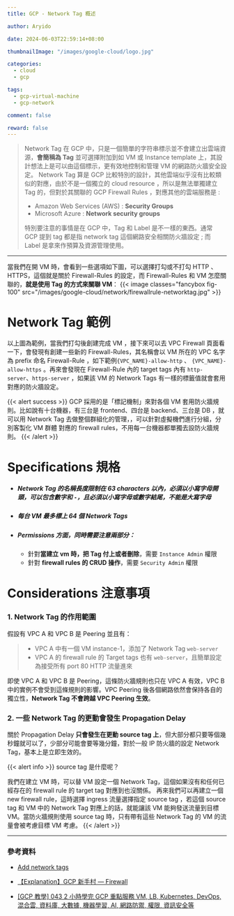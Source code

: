 ```yaml
---
title: GCP - Network Tag 概述

author: Aryido

date: 2024-06-03T22:59:14+08:00

thumbnailImage: "/images/google-cloud/logo.jpg"

categories:
  - cloud
  - gcp

tags:
  - gcp-virtual-machine
  - gcp-network

comment: false

reward: false
---
```


<!--BODY-->

> Network Tag 在 GCP 中，只是一個簡單的字符串標示並不會建立出雲端資源，**會簡稱為 Tag** 並可選擇附加到如 VM 或 Instance template 上，其設計想法上是可以由這個標示，更有效地控制和管理 VM 的網路防火牆安全設定。 Network Tag 算是 GCP 比較特別的設計，其他雲端似乎沒有比較類似的對應，由於不是一個獨立的 cloud resource ，所以是無法單獨建立 Tag 的，但對於其關聯的 GCP Firewall Rules ，對應其他的雲端服務是 :
>
> - Amazon Web Services (AWS) : **Security Groups**
> - Microsoft Azure : **Network security groups**
>
> 特別要注意的事情是在 GCP 中，Tag 和 Label 是不一樣的東西。通常 GCP 提到 tag 都是指 network tag 這個網路安全相關防火牆設定 ; 而 Label 是拿來作預算及資源管理使用。

<!--more-->

---

當我們在開 VM 時，會看到一些選項如下圖，可以選擇打勾或不打勾 HTTP 、 HTTPS，這個就是關於 Firewall-Rules 的設定，而 Firewall-Rules 和 VM 怎麼關聯的，**就是使用 Tag 的方式來關聯 VM**：
{{< image classes="fancybox fig-100" src="/images/google-cloud/network/firewallrule-networktag.jpg" >}}

# Network Tag 範例

以上圖為範例，當我們打勾後創建完成 VM ，接下來可以去 VPC Firewall 頁面看一下，會發現有創建一些新的 Firewall-Rules，其名稱會以 VM 所在的 VPC 名字為 prefix 命名 Firewall-Rule ，如下範例`{VPC_NAME}-allow-http` 、 `{VPC_NAME}-allow-https` 。再來會發現在 Firewall-Rule 內的 target tags 內有 `http-server`、`https-server` ，如果該 VM 的 Network Tags 有一樣的標籤值就會套用對應的防火牆設定。

{{< alert success >}}
GCP 採用的是「標記機制」來對各個 VM 套用防火牆規則。比如說有十台機器，有三台是 frontend、四台是 backend、三台是 DB ，就可以用 Network Tag 去做整個群組化的管理，，可以針對虛擬機們進行分組，分別客製化 VM 群體 對應的 firewall rules，不用每一台機器都單獨去設防火牆規則。
{{< /alert >}}

# Specifications 規格

- ##### Network Tag 的名稱長度限制在 63 characters 以內，必須以**小寫字母開頭**，可以包含數字和 `-`，且必須以**小寫字母或數字結尾**，不能是大寫字母

- ##### 每台 VM 最多標上 64 個 Network Tags

- ##### Permissions 方面，同時需要注意兩部分：
  - 針對**當建立 vm 時，把 Tag 付上或者刪除**，需要 `Instance Admin` 權限
  - 針對 **firewall rules 的 CRUD 操作**，需要 `Security Admin` 權限

# Considerations 注意事項

### 1. Network Tag 的作用範圍

假設有 VPC A 和 VPC B 是 Peering 並且有：

> - VPC A 中有一個 VM instance-1，添加了 Network Tag `web-server`
> - VPC A 的 firewall rule 的 Target tags 也有 `web-server`，且簡單設定為接受所有 port 80 HTTP 流量進來

即使 VPC A 和 VPC B 是 Peering，這條防火牆規則也只在 VPC A 有效，VPC B 中的實例不會受到這條規則的影響。VPC Peering 後各個網路依然會保持各自的獨立性，**Network Tag 不會跨越 VPC Peering 生效**。

### 2. 一些 Network Tag 的更動會發生 Propagation Delay

關於 Propagation Delay **只會發生在更動 source tag 上**，但大部分都只要等個幾秒鐘就可以了，少部分可能會要等幾分鐘，對於一般 IP 防火牆的設定 Network Tag，基本上是立即生效的。

{{< alert info >}}
source tag 是什麼呢？

我們在建立 VM 時，可以替 VM 設定一個 Network Tag，這個如果沒有和任何已經存在的 firewall rule 的 target tag 對應到也沒關係。 再來我們可以再建立一個 new firewall rule，這時選擇 ingress 流量選擇指定 source tag ，若這個 source tag 和 VM 中的 Network Tag 對應上的話，就能讓該 VM 能夠發送流量到目標 VM。當防火牆規則使用 source tag 時，只有帶有這些 Network Tag 的 VM 的流量會被考慮目標 VM 考慮。
{{< /alert >}}

---

### 參考資料

- [Add network tags](https://cloud.google.com/vpc/docs/add-remove-network-tags)

- [【Explanation】GCP 新手村 — Firewall](https://medium.com/@kellenjohn175/explanation-gcp-%E6%96%B0%E6%89%8B%E6%9D%91-firewall-39cd71353b1)

- [[GCP 教學] 043 2 小時學完 GCP 重點服務 VM, LB, Kubernetes, DevOps, 混合雲, 資料庫, 大數據, 機器學習, AI, 網路防禦, 權限, 資訊安全等](https://www.youtube.com/watch?v=hQE14DX4LHQ&t=134s)
